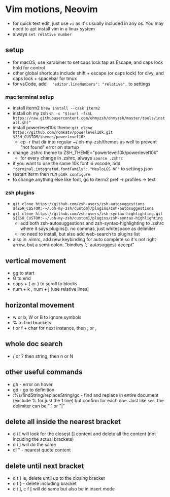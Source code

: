 # Vim motions, Neovim

- for quick text edit, just use `vi` as it's usually included in any os. You may need to apt install vim in a linux system
- always `set relative number`

## setup

- for macOS, use karabiner to set caps lock tap as Escape, and caps lock hold for control
- other global shortcuts include shift + escape (or caps lock) for divy, and caps lock + spacebar for tmux
- for vsCode, add `  "editor.lineNumbers": "relative",` to settings

### mac terminal setup 

- install iterm2 `brew install --cask iterm2`
- install oh my zsh `sh -c "$(curl -fsSL https://raw.githubusercontent.com/ohmyzsh/ohmyzsh/master/tools/install.sh)"`
- install powerlevel10k theme `git clone https://github.com/romkatv/powerlevel10k.git $ZSH_CUSTOM/themes/powerlevel10k`
	- cp -r that dir into regular ~/.oh-my-zsh/themes as well to prevent "not found" error on startup
- change .zshrc theme to ZSH_THEME="powerlevel10k/powerlevel10k"
	- for every change in .zshrc, always `source .zshrc` 
- if you want to use the same 10k font in vscode, add `"terminal.integrated.fontFamily": "MesloLGS NF"` to settings.json
- restart iterm then run `p10k configure`
- to change anything else like font, go to iterm2 pref -> profiles -> text

### zsh plugins
- `git clone https://github.com/zsh-users/zsh-autosuggestions ${ZSH_CUSTOM:-~/.oh-my-zsh/custom}/plugins/zsh-autosuggestions`
- `git clone https://github.com/zsh-users/zsh-syntax-highlighting.git ${ZSH_CUSTOM:-~/.oh-my-zsh/custom}/plugins/zsh-syntax-highlighting`
	- add both zsh-autosuggestions and zsh-syntax-highlighting to .zshrc where it says plugins(). no commas, just whitespace as delimiter
	- no need to install, but also add web-search to plugins list
- also in .vimrc, add new keybinding for auto complete so it's not right arrow, but a semi-colon. "bindkey ';' autosuggest-accept"

## vertical movement
- gg to start
- G to end
- caps + { or } to scroll to blocks
- num + k , num + j (use relative lines)

## horizontal movement
- w or b, W or B to ignore symbols
- % to find brackets
- t or f + char for next instance, then ; or , 

## whole doc search
- / or ? then string, then n or N 

## other useful commands

- gh - error on hover
- gd - go to definition
- :%s/findString/replaceString/gc  - find and replace in entire document (exclude % for just the 1 line) but confirm for each one. Just like `sed`, the delimiter can be "." or "|"

## delete all inside the nearest bracket
- d i [ will look for the closest [] content and delete all the content (not incuding the actual brackets)
- d i ] will do the same
- di " - nearest quote content


## delete until next bracket
- d t }   is, delete until up to the closing bracket
- d f } - delete including bracket
- c t ], c f [ will do same but also be in insert mode 

